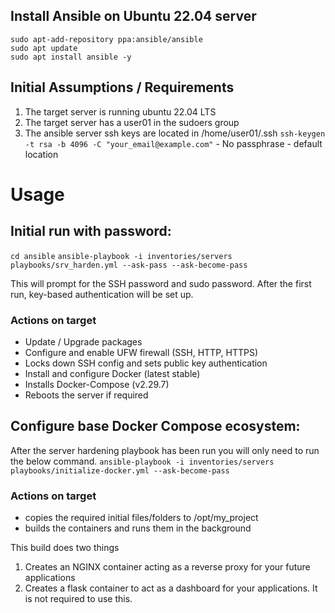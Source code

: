 ## Install Ansible on Ubuntu 22.04 server
```
sudo apt-add-repository ppa:ansible/ansible
sudo apt update
sudo apt install ansible -y
```

## Initial Assumptions / Requirements
1. The target server is running ubuntu 22.04 LTS
2. The target server has a user01 in the sudoers group
3. The ansible server ssh keys are located in /home/user01/.ssh
    `ssh-keygen -t rsa -b 4096 -C "your_email@example.com"`
        - No passphrase
        - default location

# Usage
## Initial run with password:
`cd ansible`
`ansible-playbook -i inventories/servers playbooks/srv_harden.yml --ask-pass --ask-become-pass`

This will prompt for the SSH password and sudo password. After the first run, key-based authentication will be set up.

### Actions on target
- Update / Upgrade packages
- Configure and enable UFW firewall (SSH, HTTP, HTTPS)
- Locks down SSH config and sets public key authentication
- Install and configure Docker (latest stable)
- Installs Docker-Compose (v2.29.7)
- Reboots the server if required

## Configure base Docker Compose ecosystem:
After the server hardening playbook has been run you will only need to run the below command.
`ansible-playbook -i inventories/servers playbooks/initialize-docker.yml --ask-become-pass`

### Actions on target
- copies the required initial files/folders to /opt/my_project
- builds the containers and runs them in the background

This build does two things
1. Creates an NGINX container acting as a reverse proxy for your future applications
2. Creates a flask container to act as a dashboard for your applications. It is not required to use this.